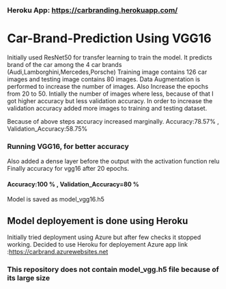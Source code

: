 ### Heroku App: https://carbranding.herokuapp.com/
# Car-Brand-Prediction Using VGG16 
Initially used ResNet50 for transfer learning to train the model. It predicts brand of the car among the 4 car brands (Audi,Lamborghini,Mercedes,Porsche)
Training image contains 126 car images and testing image contains 80 images.
Data Augmentation is performed to increase the number of images.
Also Increase the epochs from 20 to 50.
Intially the number of images where less, because of that I got higher accuracy but less validation accuracy. In order to increase the validation accuracy added more images to training and testing dataset.

Because of above steps accuracy increased marginally. 
 Accuracy:78.57% , Validation_Accuracy:58.75%
### Running VGG16, for better accuracy 
Also added a dense layer before the output with the activation function relu
Finally accuracy for vgg16 after 20 epochs.
#### Accuracy:100 % , Validation_Accuracy=80 %

Model is saved as model_vgg16.h5
## Model deployement is done using Heroku
Initially tried deployment using Azure but after few checks it stopped working. Decided to use Heroku for deployement
Azure app link  :https://carbrand.azurewebsites.net
### This repository does not contain model_vgg.h5 file because of its large size
